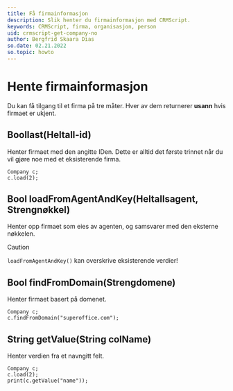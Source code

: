 ```yaml
---
title: Få firmainformasjon
description: Slik henter du firmainformasjon med CRMScript.
keywords: CRMScript, firma, organisasjon, person
uid: crmscript-get-company-no
author: Bergfrid Skaara Dias
so.date: 02.21.2022
so.topic: howto
---
```


# Hente firmainformasjon

Du kan få tilgang til et firma på tre måter. Hver av dem returnerer **usann** hvis firmaet er ukjent.

## Boollast(Heltall-id)

Henter firmaet med den angitte IDen. Dette er alltid det første trinnet når du vil gjøre noe med et eksisterende firma.

```crmscript
Company c;
c.load(2);
```

## Bool loadFromAgentAndKey(Heltallsagent, Strengnøkkel)

Henter opp firmaet som eies av agenten, og samsvarer med den eksterne nøkkelen.

> [!CAUTION]
> `loadFromAgentAndKey()` kan overskrive eksisterende verdier!

## Bool findFromDomain(Strengdomene)

Henter firmaet basert på domenet.

```crmscript
Company c;
c.findFromDomain("superoffice.com");
```

## String getValue(String colName)

Henter verdien fra et navngitt felt.

```crmscript!
Company c;
c.load(2);
print(c.getValue("name"));
```

<!-- Referenced links -->
